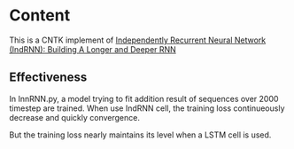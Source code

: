 # Content
This is a CNTK implement of [Independently Recurrent Neural Network (IndRNN): Building A Longer and Deeper RNN](https://arxiv.org/abs/1803.04831)

## Effectiveness
In InnRNN.py, a model trying to fit addition result of sequences over 2000 timestep are trained. When use IndRNN cell, 
the training loss continueously decrease and quickly convergence.

But the training loss nearly maintains its level when a LSTM cell is used.